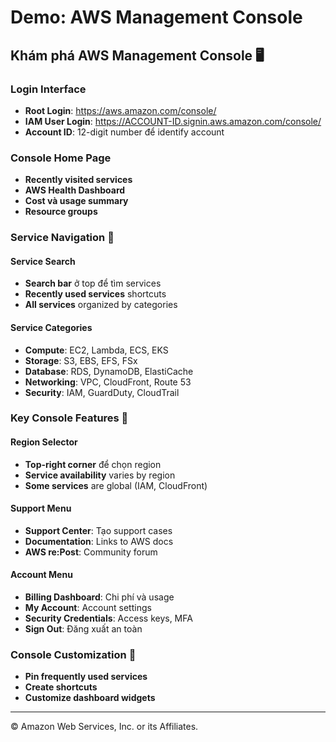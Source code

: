 # Demo: AWS Management Console

## Khám phá AWS Management Console 🖥️

### Login Interface
- **Root Login**: https://aws.amazon.com/console/
- **IAM User Login**: https://ACCOUNT-ID.signin.aws.amazon.com/console/
- **Account ID**: 12-digit number để identify account

### Console Home Page
- **Recently visited services**
- **AWS Health Dashboard**
- **Cost và usage summary**
- **Resource groups**

### Service Navigation 🧭

#### Service Search
- **Search bar** ở top để tìm services
- **Recently used services** shortcuts
- **All services** organized by categories

#### Service Categories
- **Compute**: EC2, Lambda, ECS, EKS
- **Storage**: S3, EBS, EFS, FSx
- **Database**: RDS, DynamoDB, ElastiCache
- **Networking**: VPC, CloudFront, Route 53
- **Security**: IAM, GuardDuty, CloudTrail

### Key Console Features 🔧

#### Region Selector
- **Top-right corner** để chọn region
- **Service availability** varies by region
- **Some services** are global (IAM, CloudFront)

#### Support Menu
- **Support Center**: Tạo support cases
- **Documentation**: Links to AWS docs
- **AWS re:Post**: Community forum

#### Account Menu
- **Billing Dashboard**: Chi phí và usage
- **My Account**: Account settings
- **Security Credentials**: Access keys, MFA
- **Sign Out**: Đăng xuất an toàn

### Console Customization 🎨
- **Pin frequently used services**
- **Create shortcuts**
- **Customize dashboard widgets**

---

© Amazon Web Services, Inc. or its Affiliates.
